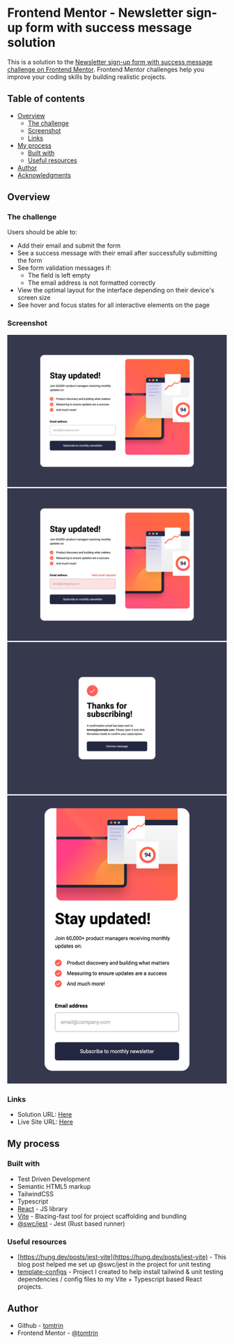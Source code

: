 # Frontend Mentor - Newsletter sign-up form with success message solution

This is a solution to the [Newsletter sign-up form with success message challenge on Frontend Mentor](https://www.frontendmentor.io/challenges/newsletter-signup-form-with-success-message-3FC1AZbNrv). Frontend Mentor challenges help you improve your coding skills by building realistic projects.

## Table of contents

- [Overview](#overview)
  - [The challenge](#the-challenge)
  - [Screenshot](#screenshot)
  - [Links](#links)
- [My process](#my-process)
  - [Built with](#built-with)
  - [Useful resources](#useful-resources)
- [Author](#author)
- [Acknowledgments](#acknowledgments)


## Overview

### The challenge

Users should be able to:

- Add their email and submit the form
- See a success message with their email after successfully submitting the form
- See form validation messages if:
  - The field is left empty
  - The email address is not formatted correctly
- View the optimal layout for the interface depending on their device's screen size
- See hover and focus states for all interactive elements on the page

### Screenshot

![](./screenshots/desktop.png)
![](./screenshots/desktop-error.png)
![](./screenshots/desktop-success.png)
![](./screenshots/mobile.png)


### Links

- Solution URL: [Here](https://github.com/tomtrin/fe_newsletter_signup_component)
- Live Site URL: [Here](https://tomtrin.github.io/fe_newsletter_signup_component/)

## My process

### Built with

- Test Driven Development
- Semantic HTML5 markup
- TailwindCSS
- Typescript
- [React](https://reactjs.org/) - JS library
- [Vite](https://vitejs.dev/) - Blazing-fast tool for project scaffolding and bundling
- [@swc/jest](https://swc.rs/docs/usage/jest) - Jest (Rust based runner)


### Useful resources

- [https://hung.dev/posts/jest-vite](https://hung.dev/posts/jest-vite) - This blog post helped me set up @swc/jest in the project for unit testing
- [template-configs](https://github.com/tomtrin/template-configs) - Project I created to help install tailwind & unit testing dependencies / config files to my Vite + Typescript based React projects.


## Author

- Github - [tomtrin](https://github.com/tomtrin)
- Frontend Mentor - [@tomtrin](https://www.frontendmentor.io/profile/tomtrin)



